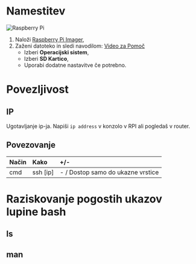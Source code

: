 # Namestitev

![Raspberry Pi](https://assets.raspberrypi.com/static/md-bfd602be71b2c1099b91877aed3b41f0.png)

1. Naloži [Raspberry Pi Imager](https://www.raspberrypi.com/software/), 
2. Zaženi datoteko in sledi navodilom: [Video za Pomoč](https://www.youtube.com/watch?v=ntaXWS8Lk34)
    - Izberi **Operacijski sistem**,
    - Izberi **SD Kartico**,
    - Uporabi dodatne nastavitve če potrebno.

# Povezljivost

## IP
Ugotavljanje ip-ja. Napiši  ``` ip address ``` v konzolo v RPI ali pogledaš v router.

## Povezovanje
| Način | Kako     | +/-               |
| :-------- | :------- | :------------------------- |
| cmd | ssh [ip] | - / Dostop samo do ukazne vrstice  |

# Raziskovanje pogostih ukazov lupine bash

## ls

## man
